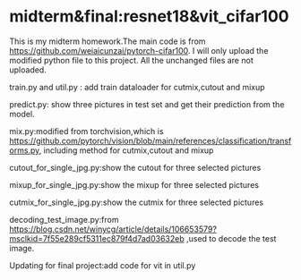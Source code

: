 # midterm&final:resnet18&vit_cifar100

This is my midterm homework.The main code is from https://github.com/weiaicunzai/pytorch-cifar100. I will only upload the modified python file to this project. All the unchanged files are not uploaded.

train.py and util.py : add train dataloader for cutmix,cutout and mixup

predict.py: show three pictures in test set and get their prediction from the model.

mix.py:modified from torchvision,which is https://github.com/pytorch/vision/blob/main/references/classification/transforms.py, including method for cutmix,cutout and mixup

cutout_for_single_jpg.py:show the cutout for three selected pictures

mixup_for_single_jpg.py:show the mixup for three selected pictures

cutmix_for_single_jpg.py:show the cutmix for three selected pictures

decoding_test_image.py:from https://blog.csdn.net/winycg/article/details/106653579?msclkid=7f55e289cf5311ec879f4d7ad03632eb ,used to decode the test image.

Updating for final project:add code for vit in util.py
